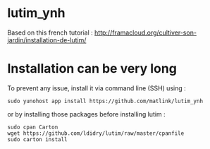 # lutim_ynh
Based on this french tutorial : http://framacloud.org/cultiver-son-jardin/installation-de-lutim/

# Installation can be very long
To prevent any issue, install it via command line (SSH) using : 
	
	sudo yunohost app install https://github.com/matlink/lutim_ynh

or by installing those packages before installing lutim : 

	sudo cpan Carton
	wget https://github.com/ldidry/lutim/raw/master/cpanfile
	sudo carton install
